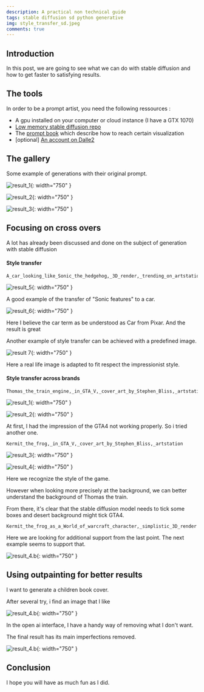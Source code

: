```yaml
---
description: A practical non technical guide
tags: stable diffusion sd python generative
img: style_transfer_sd.jpeg
comments: true
---
```



## Introduction

In this post, we are going to see what we can do with stable diffusion and how to get faster to satisfying results.


## The tools

In order to be a prompt artist, you need the following ressources : 

- A gpu installed on your computer or cloud instance (I have a GTX 1070)
- [Low memory stable diffusion repo](https://github.com/basujindal/stable-diffusion)
- The [prompt book](https://dallery.gallery/the-dalle-2-prompt-book/) which describe how to reach certain visualization
- [optional] [An account on Dalle2](https://labs.openai.com/)



## The gallery

Some example of generations with their original prompt.



![result_1]({{site.baseurl}}/assets/img/machine_to_steam_corn.png){: width="750" }



![result_2]({{site.baseurl}}/assets/img/armored_developer.png){: width="750" }



![result_3]({{site.baseurl}}/assets/img/eldritch_horror.png){: width="750" }


## Focusing on cross overs

A lot has already been discussed and done on the subject of generation with stable diffusion 


#### Style transfer

```
A_car_looking_like_Sonic_the_hedgehog,_3D_render,_trending_on_artstation
```

![result_5]({{site.baseurl}}/assets/img/sonic_car_2.png){: width="750" }

A good example of the transfer of "Sonic features" to a car.



![result_6]({{site.baseurl}}/assets/img/sonic_car.png){: width="750" }

Here I believe the car term as be understood as Car from Pixar. And the result is great



Another example of style transfer can be achieved with a predefined image. 


![result 7]({{site.baseurl}}/assets/img/style_transfer_sd.jpeg){: width="750" }

Here a real life image is adapted to fit respect the impressionist style.



#### Style transfer across brands

```
Thomas_the_train_engine,_in_GTA_V,_cover_art_by_Stephen_Bliss,_artstation
```

![result_1]({{site.baseurl}}/assets/img/thomas_the_train_gta4.png){: width="750" }


![result_2]({{site.baseurl}}/assets/img/Thomas_train.png){: width="750" }


At first, I had the impression of the GTA4 not working properly. So i tried another one.


```
Kermit_the_frog,_in_GTA_V,_cover_art_by_Stephen_Bliss,_artstation
```


![result_3]({{site.baseurl}}/assets/img/kermit_cover_gta4.png){: width="750" }


![result_4]({{site.baseurl}}/assets/img/kermit_character_gta4.png){: width="750" }


Here we recognize the style of the game.

However when looking more precisely at the background, we can better understand the background of Thomas the train.

From there, it's clear that the stable diffusion model needs to tick some boxes and desert background might tick GTA4.


```
Kermit_the_frog_as_a_World_of_warcraft_character,_simplistic_3D_render
```

Here we are looking for additional support from the last point. The next example seems to support that.


![result_4.b]({{site.baseurl}}/assets/img/kermit_in_wow.png){: width="750" }



## Using outpainting for better results

I want to generate a children book cover.

After several try, i find an image that I like

![result_4.b]({{site.baseurl}}/assets/img/derp_the_chicken.png){: width="750" }


In the open ai interface, I have a handy way of removing what I don't want.

The final result has its main imperfections removed.

![result_4.b]({{site.baseurl}}/assets/img/dep_the_chicken_v2.png){: width="750" }


## Conclusion

I hope you will have as much fun as I did.

